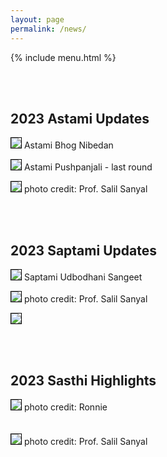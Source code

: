 ```yaml
---
layout: page
permalink: /news/
---
```


{% include menu.html %}
<div id="fb-root"></div>


<div style="color: orange; font-size:1.5em;font-weight: bold;" id="demo"></div>

<br/><br/>
<h2>2023 Astami Updates</h2>

<img style="border:1px solid black;" src="/images/puja2023/2023-astami3.jpg"><img>
Astami Bhog Nibedan<br/>


<img style="border:1px solid black;" src="/images/puja2023/2023-astami2.jpg"><img>
Astami Pushpanjali - last round<br/>

<img style="border:1px solid black;" src="/images/puja2023/2023-astami1.jpg"><img>
photo credit: Prof. Salil Sanyal<br/>


<br/><br/>
<h2>2023 Saptami Updates</h2>

<img style="border:1px solid black;" src="/images/puja2023/2023-saptami3.jpg"><img>
Saptami Udbodhani Sangeet<br/>

<img style="border:1px solid black;" src="/images/puja2023/2023-saptami2.jpg"><img>
photo credit: Prof. Salil Sanyal<br/>

<img style="border:1px solid black;" src="/images/puja2023/2023-saptami1.jpg"><img>


<br/><br/>

<h2>2023 Sasthi Highlights</h2>
<img style="border:1px solid black;" src="/images/puja2023/ma1.png"><img>
photo credit: Ronnie<br/>

<br/>
<br/>
<img style="border:1px solid black;" src="/images/puja2023/agomoni1.png"><img>
photo credit: Prof. Salil Sanyal<br/>

<script>
		function daysRemaining() {
		  var day  = 19
		  var month = 10
		  var year = 2023

		  var daystocount=new Date(year, month -1, day)
		  today=new Date()
		  daystocount.setFullYear(daystocount.getFullYear())
		  var oneday=1000*60*60*24
		  var daysToGo = (Math.ceil((daystocount.getTime()-today.getTime())/(oneday)))
		  var text1 = "45th Durgapuja 2023 : just ";

		  if (daysToGo > 1) {
			   text1 += daysToGo + " days to go ...";
			document.getElementById('demo').innerHTML += text1;

		  }
		  else if (daysToGo == 1) {
			   text1 += "1 day to go ...";
			   document.getElementById('demo').innerHTML += text1;

		  }
		  else if (daysToGo > -7) {
			  var count = daysToGo *(-1) + 1;
			  text1 = "<img src='../images/"+count+".jpg'/>";
			   document.getElementById('demo').innerHTML += text1;

		  }
		  else
			  document.getElementById('demo').innerHTML += "<img src='../images/8.jpg'/>";

		}

		daysRemaining();
		document.getElementById("newsbtn").style.backgroundColor = "orange";



</script>


